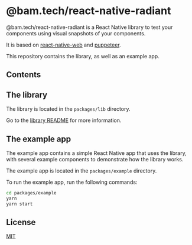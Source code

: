 # @bam.tech/react-native-radiant

@bam.tech/react-native-radiant is a React Native library to test your components using visual snapshots of your components.

It is based on [react-native-web](https://github.com/necolas/react-native-web) and [puppeteer](https://github.com/puppeteer/puppeteer).

This repository contains the library, as well as an example app.

## Contents

## The library

The library is located in the `packages/lib` directory.

Go to the [library README](./packages/lib/README.md) for more information.

## The example app

The example app contains a simple React Native app that uses the library, with several example components to demonstrate how the library works.

The example app is located in the `packages/example` directory.

To run the example app, run the following commands:

```bash
cd packages/example
yarn
yarn start
```

## License

[MIT](./LICENSE)
